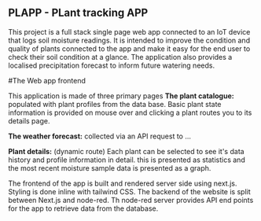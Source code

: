 ## PLAPP - PLant tracking APP

This project is a full stack single page web app connected to an IoT device that logs soil moisture readings. It is intended to improve the condition and quality of plants connected to the app and make it easy for the end user to check their soil condition at a glance. The application also provides a localised precipitation forecast to inform future watering needs.

#The Web app frontend

This application is made of three primary pages
**The plant catalogue:** 
populated with plant profiles from the data base. Basic plant state information is provided on mouse over and clicking a plant routes you to its details page.

**The weather forecast:** 
collected via an API request to ...

**Plant details:** (dynamic route)
Each plant can be selected to see it's data history and profile information in detail.
this is presented as statistics and the most recent moisture sample data is presented as a graph.

The frontend of the app is built and rendered server side using next.js. Styling is done inline with tailwind CSS.
The backend of the website is split between Next.js and node-red. Th node-red server provides API end points for the app to retrieve data from the database.
